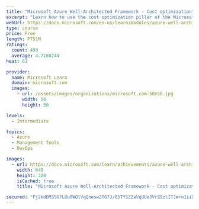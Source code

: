 ```yaml
---
title: "Microsoft Azure Well-Architected Framework - Cost optimization"
excerpt: "Learn how to use the cost optimization pillar of the Microsoft Azure Well-Architected Framework to design a cloud-based architecture that is efficient, eliminates waste, and gives you full visibility into where your money is spent on cloud resources."
webUrl: https://docs.microsoft.com/en-us/learn/modules/azure-well-architected-cost-optimization/
type: course
price: Free
length: PT51M
ratings:
  count: 493
  average: 4.7160244
heat: 61

provider:
  name: Microsoft Learn
  domain: microsoft.com
  images:
    - url: /assets/images/organizations/microsoft.com-50x50.jpg
      width: 50
      height: 50

levels:
  - Intermediate

topics:
  - Azure
  - Management Tools
  - DevOps

images:
  - url: https://docs.microsoft.com/learn/achievements/azure-well-architected-cost-optimization-social.png
    width: 640
    height: 320
    isCached: true
    title: "Microsoft Azure Well-Architected Framework - Cost optimization"

secured: "Fj2kdDM35G7LUu8WQlVqQnesw2TG7J/85TYSZZaVqUUa3VrZ9zlITJm+n1iiXYuHtNbr0DKaGwjfgpmHxwFK4so+LEHgw5NnZEyUNg04hhhSh1mPQ4MxU2WvAT+xNlZPjNsiryVuvN+pDDIMQ9OCc0Bm3mT5GPqgJdZX6nfBzfu4wtUx+zC5dKGA68had3bHvmT+mW9dSpJ/ydrZlZEQaB0RttqQSwy9rKp3gGEBh71UTd/oaaKFMzqqZ5CZd5wVlAThxc52heo6K12DI+v8dRqQB1iqCnPWzXYTSSueaKg16CEudRQY9kz7842e2t6dfGKR33RUnzWEqvq609svs+A2u/89Ihp6yDupGSRuEg3aoK3OR6pQFYTfQpg4/di0zMhzQvC5ASBKnvqIDBNmEQ==;Z4yxm6h0pWRdTdI8B1AYtg=="
---
```


